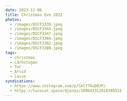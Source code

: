 ```yaml
---
date: 2023-11-06
title: Christmas Eve 2022
photos:
  - /images/DSCF3339.jpeg
  - /images/DSCF3344.jpeg
  - /images/DSCF3347.jpeg
  - /images/DSCF3364.jpeg
  - /images/DSCF3382.jpeg
  - /images/DSCF3380.jpeg
tags:
  - christmas
  - Lärkstugan
  - Tor
  - Arvid
  - Lasse
syndications:
  - https://www.instagram.com/p/CmlT7GuD03P/
  - https://tacocat.space/@jonas/109643312918398515
---
```

